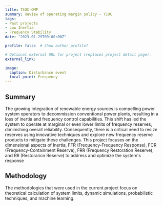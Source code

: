 ```yaml
---
title: TSOC-OMP
summary: Review of operating margin policy - TSOC
tags:
- Past projects
- Low Inertia
- Frequency Stability
date: "2023-01-29T00:00:00Z"

profile: false  # Show author profile?

# Optional external URL for project (replaces project detail page).
external_link: 

image:
  caption: Disturbance event
  focal_point: Frequency
---
```


## Summary

The growing integration of renewable energy sources is compelling power system operators to decommission conventional power plants, resulting in a loss of inertia and frequency control capabilities. This shift has led the system to operate at marginal or even lower limits of frequency reserves, diminishing overall reliability. Consequently, there is a critical need to resize reserves using innovative techniques and explore new frequency reserve products to mitigate these challenges. This project focuses on the dimensional aspects of Inertia, FFR (Frequency-Frequency Response), FCR (Frequency-Containment Reserve), FRR (Frequency Restoration Reserve), and RR (Restorarion Reserve) to address and optimize the system's response

## Methodology

The methodologies that were used in the current project focus on theoretical calculation of system limits, dynamic simulations, probabilistic techniques, and machine learning.
